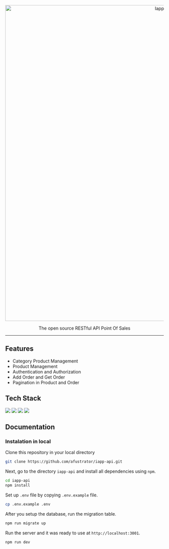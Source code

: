 <p align="center">
  <img src="https://drive.google.com/uc?export=view&id=1AqgKUhcUhh_AdOs1nfkgGC0N9kejly0k" alt="Iapp-logo" width="1000" />

  <p align="center">The open source RESTful API Point Of Sales</p>
</p>

---

## Features

- Category Product Management
- Product Management
- Authentication and Authorization
- Add Order and Get Order
- Pagination in Product and Order

## Tech Stack

![](https://img.shields.io/badge/Node.js-19.2.0-339933?style=for-the-badge&logo=nodedotjs&logoColor=white)
![](https://img.shields.io/badge/npm-8.19.3-CB3837?style=for-the-badge&logo=npm&logoColor=white)
![](https://img.shields.io/badge/PostgreSQL-14.6-316192?style=for-the-badge&logo=postgresql&logoColor=white)
![](https://img.shields.io/badge/JWT-3.1.0-000000?style=for-the-badge&logo=JSON%20web%20tokens&logoColor=white)

## Documentation

### Instalation in local

Clone this repository in your local directory

```sh
git clone https://github.com/afustrator/iapp-api.git
```

Next, go to the directory `iapp-api` and install all dependencies using `npm`.

```sh
cd iapp-api
npm install
```

Set up `.env` file by copying `.env.example` file.

```sh
cp .env.example .env
```

After you setup the database, run the migration table.

```sh
npm run migrate up
```

Run the server and it was ready to use at `http://localhost:3001`.

```
npm run dev
```

